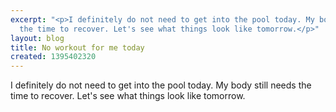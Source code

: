 ```yaml
---
excerpt: "<p>I definitely do not need to get into the pool today. My body still needs
  the time to recover. Let's see what things look like tomorrow.</p>"
layout: blog
title: No workout for me today
created: 1395402320
---
```

<p>I definitely do not need to get into the pool today. My body still needs the time to recover. Let's see what things look like tomorrow.</p>
